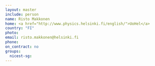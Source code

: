 ```yaml
---
layout: master
include: person
name: Risto Makkonen
home: <a href="http://www.physics.helsinki.fi/english/">UoHel</a>
country: "FI"
photo:
email: risto.makkonen@helsinki.fi
phone:
on_contract: no
groups:
  nicest-sg:
---
```

